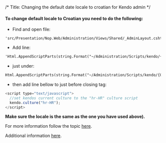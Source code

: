 /*
Title: Changing the default date locale to croatian for Kendo admin
*/

#### To change default locale to Croatian you need to do the following:

- Find and open file: 
```
'src/Presentation/Nop.Web/Administration/Views/Shared/_AdminLayout.cshtml'
```

- Add line: 
```html
'Html.AppendScriptParts(string.Format("~/Administration/Scripts/kendo/{0}/cultures/kendo.culture.hr-HR.min.js", kendoVersion));' 
```

- just under: 
```html
Html.AppendScriptParts(string.Format("~/Administration/Scripts/kendo/{0}/kendo.web.min.js", kendoVersion));
```

- then add line bellow to just before closing </head> tag:
```js
<script type="text/javascript">
  //set kendos current culture to the "hr-HR" culture script
  kendo.culture("hr-HR");
</script>
```

**Make sure the locale is the same as the one you have used above).**

For more information follow the topic [here](https://www.nopcommerce.com/boards/t/2653/how-to-change-date-format-for-admin-interface.aspx?p=6).

Additional information [here](https://www.nopcommerce.com/boards/t/44510/date-format-in-admin-area.aspx#188597).
